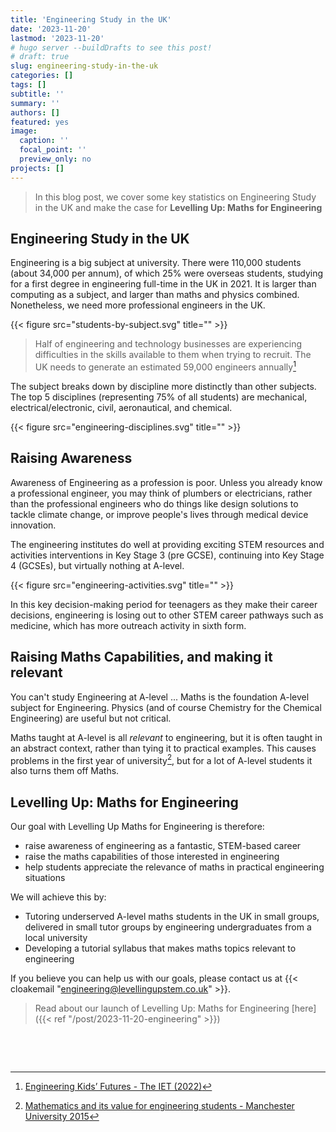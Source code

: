 ```yaml
---
title: 'Engineering Study in the UK'
date: '2023-11-20'
lastmod: '2023-11-20'
# hugo server --buildDrafts to see this post!
# draft: true
slug: engineering-study-in-the-uk
categories: []
tags: []
subtitle: ''
summary: ''
authors: []
featured: yes
image:
  caption: ''
  focal_point: ''
  preview_only: no
projects: []
---
```


> In this blog post, we cover some key statistics on Engineering Study in the UK and make the case for **Levelling Up: Maths for Engineering**

<!--more-->

## Engineering Study in the UK

Engineering is a big subject at university. There were 110,000 students (about 34,000 per annum), of which 25% were overseas students, studying for a first degree in engineering full-time in the UK in 2021. It is larger than computing as a subject, and larger than maths and physics combined. Nonetheless, we need more professional engineers in the UK.

{{< figure src="students-by-subject.svg" title="" >}}

> Half of engineering and technology businesses are experiencing difficulties in the skills available to them when
trying to recruit.  The UK needs to generate an estimated 59,000 engineers annually[^1]

The subject breaks down by discipline more distinctly than other subjects. The top 5 disciplines (representing 75% of all students) are mechanical, electrical/electronic, civil, aeronautical, and chemical.

{{< figure src="engineering-disciplines.svg" title="" >}}

## Raising Awareness

Awareness of Engineering as a profession is poor. Unless you already know a professional engineer, you may think of plumbers or electricians, rather than the professional engineers who do things like design solutions to tackle climate change, or improve people's lives through medical device innovation.

The engineering institutes do well at providing exciting STEM resources and activities interventions in Key Stage 3 (pre GCSE), continuing into Key Stage 4 (GCSEs), but virtually nothing at A-level.

{{< figure src="engineering-activities.svg" title="" >}}

In this key decision-making period for teenagers as they make their career decisions, engineering is losing out to other STEM career pathways such as medicine, which has more outreach activity in sixth form.

## Raising Maths Capabilities, and making it relevant

You can't study Engineering at A-level ... Maths is the foundation A-level subject for Engineering. Physics (and of course Chemistry for the Chemical Engineering) are useful but not critical.

Maths taught at A-level is all *relevant* to engineering, but it is often taught in an abstract context, rather than tying it to practical examples. This causes problems in the first year of university[^2], but for a lot of A-level students it also turns them off Maths.

## Levelling Up: Maths for Engineering

Our goal with Levelling Up Maths for Engineering is therefore:

* raise awareness of engineering as a fantastic, STEM-based career
* raise the maths capabilities of those interested in engineering
* help students appreciate the relevance of maths in practical engineering situations

We will achieve this by:

* Tutoring underserved A-level maths students in the UK in small groups, delivered in small tutor groups by engineering undergraduates from a local university
* Developing a tutorial syllabus that makes maths topics relevant to engineering

If you believe you can help us with our goals, please contact us at {{< cloakemail "engineering@levellingupstem.co.uk" >}}.

> Read about our launch of Levelling Up: Maths for Engineering [here]({{< ref "/post/2023-11-20-engineering" >}})

<p>&nbsp;</p>
<p>&nbsp;</p>

[^1]: [Engineering Kids’ Futures - The IET (2022)](https://www.theiet.org/media/11077/engineering-kids-futures.pdf)

[^2]: [Mathematics and its value for engineering students - Manchester University 2015](https://research.manchester.ac.uk/files/22734837/POST-PEER-REVIEW-NON-PUBLISHERS.PDF)
